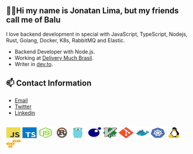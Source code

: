 ## ☝🏽Hi my name is Jonatan Lima, but my friends call me of Balu

I love backend development in special with JavaScript, TypeScript, Nodejs, Rust, Golang, Docker, K8s, RabbitMQ and Elastic.

- Backend Developer with Node.js.
- Working at [Delivery Much Brasil](https://www.deliverymuch.com.br).
- Writer in [dev.to](https://dev.to/jonatanlima).

## 📫 Contact Information

- [Email](mailto:jotanlima@gmail.com)
- [Twitter](https://twitter.com/JonatanDSLima)
- [Linkedin](https://www.linkedin.com/in/jonatan-lima-977416102)

<div style="display: inline_block"><br>
  <img align="center" height="30" width="40" src="https://raw.githubusercontent.com/devicons/devicon/master/icons/javascript/javascript-original.svg">
  <img align="center" height="30" width="40" src="https://raw.githubusercontent.com/devicons/devicon/master/icons/typescript/typescript-original.svg">
  <img align="center" height="30" width="40" src="https://raw.githubusercontent.com/devicons/devicon/master/icons/nodejs/nodejs-original.svg">
  <img align="center" height="30" width="40" src="https://github.com/Dgdiniz/Dgdiniz/blob/main/assets/rust.png">
  <img align="center" height="30" width="40" src="https://raw.githubusercontent.com/devicons/devicon/master/icons/go/go-original.svg">
  <img align="center" height="30" width="40" src="https://raw.githubusercontent.com/devicons/devicon/master/icons/lua/lua-original.svg">
  <img align="center" height="30" width="40" src="https://raw.githubusercontent.com/devicons/devicon/master/icons/vim/vim-original.svg">
  <img align="center" height="30" width="40" src="https://raw.githubusercontent.com/devicons/devicon/master/icons/git/git-original.svg">
  <img align="center" height="30" width="40" src="https://raw.githubusercontent.com/devicons/devicon/master/icons/docker/docker-original.svg">
  <img align="center" height="30" width="40" src="https://raw.githubusercontent.com/devicons/devicon/master/icons/kubernetes/kubernetes-plain.svg">
  <img align="center" height="30" width="40" src="https://raw.githubusercontent.com/devicons/devicon/master/icons/linux/linux-original.svg">
  <img align="center" height="30" width="40" src="https://raw.githubusercontent.com/devicons/devicon/master/icons/amazonwebservices/amazonwebservices-original.svg">
</div>
